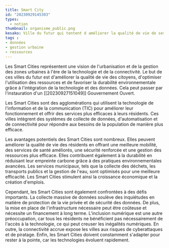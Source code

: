 ```yaml
---
title: Smart City
id: "20230929145303"
types:
  - notion
thumbnail: organisme_public.png
kesako: Ville du futur qui tentent d améliorer la qualité de vie de ses habitants via la technologie et les données.
tags :
- données
- gestion urbaine
- ressources
---
```


Les Smart Cities représentent une vision de l'urbanisation et de la gestion des zones urbaines à l'ère de la technologie et de la connectivité. Le but de ces villes du futur est d'améliorer la qualité de vie des citoyens, d'optimiser l'utilisation des ressources et de favoriser la durabilité environnementale grâce à l'intégration de la technologie et des données. Cela peut passer par l'instauration d'un [[20230927151049]] Gouvernement Ouvert.

Les Smart Cities sont des agglomérations qui utilisent la technologie de l'information et de la communication (TIC) pour améliorer leur fonctionnement et offrir des services plus efficaces à leurs résidents. Ces villes intègrent des systèmes de collecte de données, d'automatisation et de connectivité pour répondre aux besoins de la population de manière plus efficace.

Les avantages potentiels des Smart Cities sont nombreux. 
Elles peuvent améliorer la qualité de vie des résidents en offrant une meilleure mobilité, des services de santé améliorés, une sécurité renforcée et une gestion des ressources plus efficace. Elles contribuent également à la durabilité en réduisant leur empreinte carbone grâce à des pratiques environnementales avancées. Les services municipaux, tels que la collecte des déchets, les transports publics et la gestion de l'eau, sont optimisés pour une meilleure efficacité. Les Smart Cities stimulent ainsi la croissance économique et la création d'emplois. 

Cependant, les Smart Cities sont également confrontées à des défis importants. La collecte massive de données soulève des inquiétudes en matière de protection de la vie privée et de sécurité des données. De plus, la mise en place de l'infrastructure nécessaire peut être coûteuse et nécessite un financement à long terme. L'inclusion numérique est une autre préoccupation, car tous les résidents ne bénéficient pas nécessairement de l'accès à la technologie, ce qui peut creuser les inégalités numériques. En outre, la connectivité accrue expose les villes aux risques de cyberattaques et de piratage. Enfin, les Smart Cities doivent constamment s'adapter pour rester à la pointe, car les technologies évoluent rapidement.

